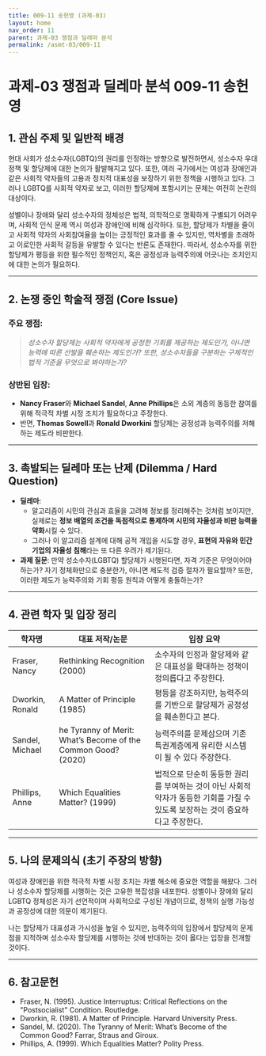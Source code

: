 ```yaml
---
title: 009-11 송헌영 (과제-03)
layout: home
nav_order: 11
parent: 과제-03 쟁점과 딜레마 분석
permalink: /asmt-03/009-11
---
```


# 과제-03 쟁점과 딜레마 분석 009-11 송헌영 

## 1. 관심 주제 및 일반적 배경

현대 사회가 성소수자(LGBTQ)의 권리를 인정하는 방향으로 발전하면서, 성소수자 우대 정책 및 할당제에 대한 논의가 활발해지고 있다. 또한, 여러 국가에서는 여성과 장애인과 같은 사회적 약자들의 고용과 정치적 대표성을 보장하기 위한 정책을 시행하고 있다. 그러나 LGBTQ를 사회적 약자로 보고, 이러한 할당제에 포함시키는 문제는 여전히 논란의 대상이다.

성별이나 장애와 달리 성소수자의 정체성은 법적, 의학적으로 명확하게 구별되기 어려우며, 사회적 인식 문제 역시 여성과 장애인에 비해 심각하다. 또한, 할당제가 차별을 줄이고 사회적 약자의 사회참여율을 높이는 긍정적인 효과를 줄 수 있지만, 역차별을 초래하고 이로인한 사회적 갈등을 유발할 수 있다는 반론도 존재한다. 따라서, 성소수자를 위한 할당제가 평등을 위한 필수적인 정책인지, 혹은 공정성과 능력주의에 어긋나는 조치인지에 대한 논의가 필요하다.


---

## 2. 논쟁 중인 학술적 쟁점 (Core Issue)

### 주요 쟁점:  

> *성소수자 할당제는 사회적 약자에게 공정한 기회를 제공하는 제도인가, 아니면 능력에 따른 선발을 훼손하는 제도인가? 또한, 성소수자들을 구분하는 구체적인 법적 기준을 무엇으로 봐야하는가?*

### 상반된 입장:

- **Nancy Fraser**와 **Michael Sandel**, **Anne Phillips**은 소외 계층의 동등한 참여를 위해 적극적 차별 시정 조치가 필요하다고 주장한다.
- 반면, **Thomas Sowell**과 **Ronald Dworkini** 할당제는 공정성과 능력주의를 저해하는 제도라 비판한다.

---

## 3. 촉발되는 딜레마 또는 난제 (Dilemma / Hard Question)

- **딜레마**: 
  - 알고리즘이 시민의 관심과 효율을 고려해 정보를 정리해주는 것처럼 보이지만, 실제로는 **정보 배열의 조건을 독점적으로 통제하며 시민의 자율성과 비판 능력을 약화**시킬 수 있다.  
  - 그러나 이 알고리즘 설계에 대해 공적 개입을 시도할 경우, **표현의 자유와 민간 기업의 자율성 침해**라는 또 다른 우려가 제기된다.
- **과제 질문**: 만약 성소수자(LGBTQ) 할당제가 시행된다면, 자격 기준은 무엇이어야 하는가? 자기 정체화만으로 충분한가, 아니면 제도적 검증 절차가 필요할까? 또한, 이러한 제도가 능력주의와 기회 평등 원칙과 어떻게 충돌하는가?

---

## 4. 관련 학자 및 입장 정리

| 학자명             | 대표 저작/논문                                   | 입장 요약 |
|--------------------|---------------------------------------------------|-----------|
| Fraser, Nancy   | Rethinking Recognition (2000)                          | 소수자의 인정과 할당제와 같은 대표성을 확대하는 정책이 정의롭다고 주장한다. |
| Dworkin, Ronald    | A Matter of Principle (1985)                                | 평등을 강조하지만, 능력주의를 기반으로 할당제가 공정성을 훼손한다고 본다. |
| Sandel, Michael     | he Tyranny of Merit: What’s Become of the Common Good? (2020) | 능력주의를 문제삼으며 기존 특권계층에게 유리한 시스템이 될 수 있다 주장한다. |
| Phillips, Anne       | Which Equalities Matter? (1999)                   | 법적으로 단순히 동등한 권리를 부여하는 것이 아닌 사회적 약자가 동등한 기회를 가질 수 있도록 보장하는 것이 중요하다고 주장한다. |

---

## 5. 나의 문제의식 (초기 주장의 방향)

여성과 장애인을 위한 적극적 차별 시정 조치는 차별 해소에 중요한 역할을 해왔다. 그러나 성소수자 할당제를 시행하는 것은 고유한 복잡성을 내포한다. 성별이나 장애와 달리 LGBTQ 정체성은 자기 선언적이며 사회적으로 구성된 개념이므로, 정책의 실행 가능성과 공정성에 대한 의문이 제기된다.

나는 할당제가 대표성과 가시성을 높일 수 있지만, 능력주의의 입장에서 할당제의 문제점을 지적하며 성소수자 할당제를 시행하는 것에 반대하는 것이 옳다는 입장을 전개할 것이다.

---

## 6. 참고문헌

- Fraser, N. (1995). Justice Interruptus: Critical Reflections on the "Postsocialist" Condition. Routledge.
- Dworkin, R. (1981). A Matter of Principle. Harvard University Press.
- Sandel, M. (2020). The Tyranny of Merit: What’s Become of the Common Good? Farrar, Straus and Giroux.
- Phillips, A. (1999). Which Equalities Matter? Polity Press.
